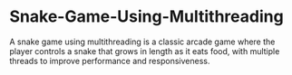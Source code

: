 # Snake-Game-Using-Multithreading
 A snake game using multithreading is a classic arcade game where the player controls a snake that grows in length as it eats food, with multiple threads to improve performance and responsiveness.
